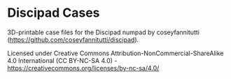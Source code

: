 # Discipad Cases

3D-printable case files for the Discipad numpad by coseyfannitutti (https://github.com/coseyfannitutti/discipad).

Licensed under Creative Commons Attribution-NonCommercial-ShareAlike 4.0 International (CC BY-NC-SA 4.0) - https://creativecommons.org/licenses/by-nc-sa/4.0/
